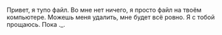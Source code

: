 Привет, я тупо файл. Во мне нет ничего, я просто файл на твоём компьютере. Можешь меня удалить, мне будет всё ровно. Я с тобой прощаюсь. Пока ._.
